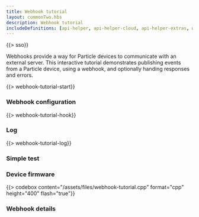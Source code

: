 ```yaml
---
title: Webhook tutorial
layout: commonTwo.hbs
description: Webhook tutorial
includeDefinitions: [api-helper, api-helper-cloud, api-helper-extras, webhook-tutorial,api-helper-projects,zip]
---
```


{{> sso}}

Webhooks provide a way for Particle devices to communicate with an external server. This interactive tutorial demonstrates publishing events from a Particle device, using a webhook, and optionally handing responses and errors.


{{> webhook-tutorial-start}}

### Webhook configuration

{{> webhook-tutorial-hook}}

### Log

{{> webhook-tutorial-log}}

### Simple test



### Device firmware

{{> codebox content="/assets/files/webhook-tutorial.cpp" format="cpp" height="400" flash="true"}}


### Webhook details

